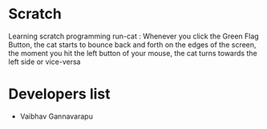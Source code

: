 # Scratch
Learning scratch programming
run-cat : Whenever you click the Green Flag Button, the cat starts to bounce back and forth on the edges of the screen, the moment you hit the left button of your mouse, the cat turns towards the left side or vice-versa


# Developers list
* Vaibhav Gannavarapu
